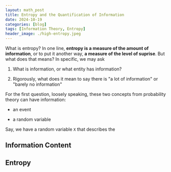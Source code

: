 ```yaml
---
layout: math_post
title: Entropy and the Quantification of Information
date: 2024-10-19
categories: [blog]
tags: [Information Theory, Entropy]
header_image: ./high-entropy.jpeg
---
```


What is entropy? In one line, **entropy is a measure of the amount of information**, or to put it another way, **a measure of the level of suprise**. But what does that means? In specific, we may ask

1. What is information, or what entity has information?

2. Rigorously, what does it mean to say there is "a lot of information" or "barely no information"

For the first question, loosely speaking, these two concepts from probability theory can have information:

- an event

- a random variable

Say, we have a random variable `X` that describes the  

## Information Content

## Entropy